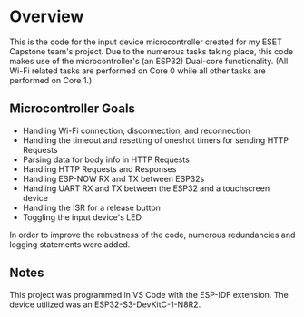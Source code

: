 # Overview
This is the code for the input device microcontroller created for my ESET Capstone team's project. Due to the numerous tasks taking place, this code makes use of the microcontroller's (an ESP32) Dual-core functionality. (All Wi-Fi related tasks are performed on Core 0 while all other tasks are performed on Core 1.)

## Microcontroller Goals
- Handling Wi-Fi connection, disconnection, and reconnection
- Handling the timeout and resetting of oneshot timers for sending HTTP Requests
- Parsing data for body info in HTTP Requests
- Handling HTTP Requests and Responses
- Handling ESP-NOW RX and TX between ESP32s
- Handling UART RX and TX between the ESP32 and a touchscreen device
- Handling the ISR for a release button
- Toggling the input device's LED

In order to improve the robustness of the code, numerous redundancies and logging statements were added.

## Notes
This project was programmed in VS Code with the ESP-IDF extension. The device utilized was an ESP32-S3-DevKitC-1-N8R2.